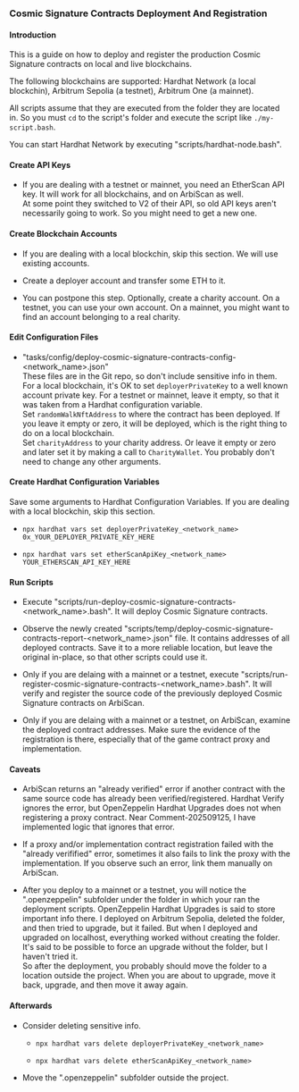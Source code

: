 ### Cosmic Signature Contracts Deployment And Registration

#### Introduction

This is a guide on how to deploy and register the production Cosmic Signature contracts on local and live blockchains.

The following blockchains are supported: Hardhat Network (a local blockchin), Arbitrum Sepolia (a testnet), Arbitrum One (a mainnet).

All scripts assume that they are executed from the folder they are located in. So you must `cd` to the script's folder and execute the script like `./my-script.bash`.

You can start Hardhat Network by executing "scripts/hardhat-node.bash".

#### Create API Keys

 - If you are dealing with a testnet or mainnet, you need an EtherScan API key. It will work for all blockchains, and on ArbiScan as well.\
 At some point they switched to V2 of their API, so old API keys aren't necessarily going to work. So you might need to get a new one.

#### Create Blockchain Accounts

- If you are dealing with a local blockchin, skip this section. We will use existing accounts.

- Create a deployer account and transfer some ETH to it.

- You can postpone this step. Optionally, create a charity account. On a testnet, you can use your own account. On a mainnet, you might want to find an account belonging to a real charity.

#### Edit Configuration Files

- "tasks/config/deploy-cosmic-signature-contracts-config-&lt;network_name&gt;.json"\
These files are in the Git repo, so don't include sensitive info in them.\
For a local blockchain, it's OK to set `deployerPrivateKey` to a well known account private key. For a testnet or mainnet, leave it empty, so that it was taken from a Hardhat configuration variable.\
Set `randomWalkNftAddress` to where the contract has been deployed. If you leave it empty or zero, it will be deployed, which is the right thing to do on a local blockchain.\
Set `charityAddress` to your charity address. Or leave it empty or zero and later set it by making a call to `CharityWallet`.
You probably don't need to change any other arguments.

#### Create Hardhat Configuration Variables

Save some arguments to Hardhat Configuration Variables. If you are dealing with a local blockchin, skip this section.

- `npx hardhat vars set deployerPrivateKey_<network_name> 0x_YOUR_DEPLOYER_PRIVATE_KEY_HERE`

- `npx hardhat vars set etherScanApiKey_<network_name> YOUR_ETHERSCAN_API_KEY_HERE`

#### Run Scripts

- Execute "scripts/run-deploy-cosmic-signature-contracts-&lt;network_name&gt;.bash". It will deploy Cosmic Signature contracts.

- Observe the newly created "scripts/temp/deploy-cosmic-signature-contracts-report-&lt;network_name&gt;.json" file. It contains addresses of all deployed contracts. Save it to a more reliable location, but leave the original in-place, so that other scripts could use it.

- Only if you are delaing with a mainnet or a testnet, execute "scripts/run-register-cosmic-signature-contracts-&lt;network_name&gt;.bash". It will verify and register the source code of the previously deployed Cosmic Signature contracts on ArbiScan.

- Only if you are delaing with a mainnet or a testnet, on ArbiScan, examine the deployed contract addresses. Make sure the evidence of the registration is there, especially that of the game contract proxy and implementation.

#### Caveats

- ArbiScan returns an "already verified" error if another contract with the same source code has already been verified/registered. Hardhat Verify ignores the error, but OpenZeppelin Hardhat Upgrades does not when registering a proxy contract. Near Comment-202509125, I have implemented logic that ignores that error.

- If a proxy and/or implementation contract registration failed with the "already verifified" error, sometimes it also fails to link the proxy with the implementation. If you observe such an error, link them manually on ArbiScan.

- After you deploy to a mainnet or a testnet, you will notice the ".openzeppelin" subfolder under the folder in which your ran the deployment scripts. OpenZeppelin Hardhat Upgrades is said to store important info there. I deployed on Arbitrum Sepolia, deleted the folder, and then tried to upgrade, but it failed. But when I deployed and upgraded on localhost, everything worked without creating the folder. It's said to be possible to force an upgrade without the folder, but I haven't tried it.\
So after the deployment, you probably should move the folder to a location outside the project. When you are about to upgrade, move it back, upgrade, and then move it away again.

#### Afterwards

- Consider deleting sensitive info.

	- `npx hardhat vars delete deployerPrivateKey_<network_name>`

	- `npx hardhat vars delete etherScanApiKey_<network_name>`

- Move the ".openzeppelin" subfolder outside the project.
